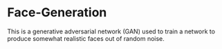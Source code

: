 # Face-Generation
This is a generative adversarial network (GAN) used to train a network to produce somewhat realistic faces out of random noise.
